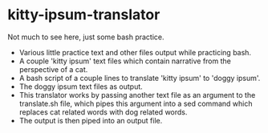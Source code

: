 # kitty-ipsum-translator
Not much to see here, just some bash practice. 
- Various little practice text and other files output while practicing bash.
- A couple 'kitty ipsum' text files which contain narrative from the perspective of a cat.
- A bash script of a couple lines to translate 'kitty ipsum' to 'doggy ipsum'.
- The doggy ipsum text files as output.
- This translator works by passing another text file as an argument to the translate.sh file, which pipes this argument into a sed command which replaces cat related words with dog related words. 
- The output is then piped into an output file. 